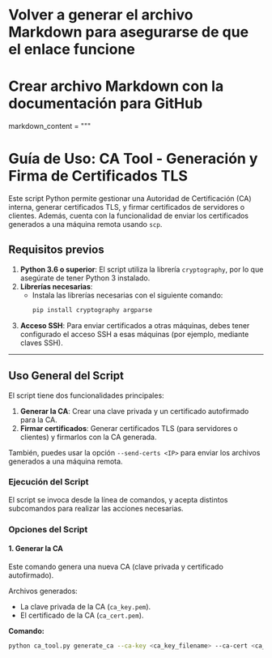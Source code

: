 # Volver a generar el archivo Markdown para asegurarse de que el enlace funcione

# Crear archivo Markdown con la documentación para GitHub
markdown_content = """
# Guía de Uso: CA Tool - Generación y Firma de Certificados TLS

Este script Python permite gestionar una Autoridad de Certificación (CA) interna, generar certificados TLS, y firmar certificados de servidores o clientes. Además, cuenta con la funcionalidad de enviar los certificados generados a una máquina remota usando `scp`.

## Requisitos previos

1. **Python 3.6 o superior**: El script utiliza la librería `cryptography`, por lo que asegúrate de tener Python 3 instalado.
2. **Librerías necesarias**:
   - Instala las librerías necesarias con el siguiente comando:
     ```bash
     pip install cryptography argparse
     ```
3. **Acceso SSH**: Para enviar certificados a otras máquinas, debes tener configurado el acceso SSH a esas máquinas (por ejemplo, mediante claves SSH).

---

## Uso General del Script

El script tiene dos funcionalidades principales:
1. **Generar la CA**: Crear una clave privada y un certificado autofirmado para la CA.
2. **Firmar certificados**: Generar certificados TLS (para servidores o clientes) y firmarlos con la CA generada.

También, puedes usar la opción `--send-certs <IP>` para enviar los archivos generados a una máquina remota.

### Ejecución del Script

El script se invoca desde la línea de comandos, y acepta distintos subcomandos para realizar las acciones necesarias.

### Opciones del Script

#### 1. Generar la CA

Este comando genera una nueva CA (clave privada y certificado autofirmado).

Archivos generados:
- La clave privada de la CA (`ca_key.pem`).
- El certificado de la CA (`ca_cert.pem`).

**Comando:**
```bash
python ca_tool.py generate_ca --ca-key <ca_key_filename> --ca-cert <ca_cert_filename>
